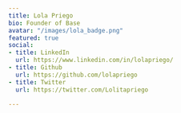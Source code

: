```yaml
---
title: Lola Priego
bio: Founder of Base
avatar: "/images/lola_badge.png"
featured: true
social:
- title: LinkedIn
  url: https://www.linkedin.com/in/lolapriego/
- title: Github
  url: https://github.com/lolapriego
- title: Twitter
  url: https://twitter.com/Lolitapriego

---
```


